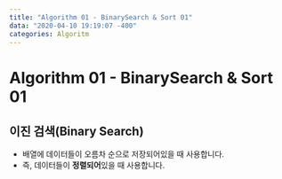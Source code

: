 ```yaml
---
title: "Algorithm 01 - BinarySearch & Sort 01"
data: "2020-04-10 19:19:07 -400"
categories: Algoritm
---
```

# Algorithm 01 - BinarySearch & Sort 01
## 이진 검색(Binary Search)
- 배열에 데이터들이 오름차 순으로 저장되어있을 때 사용합니다.
- 즉, 데이터들이 **정렬되어**있을 때 사용합니다.

